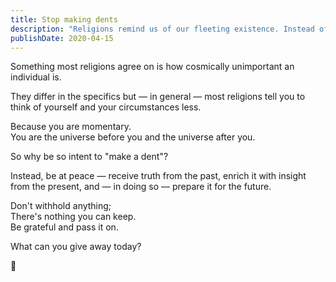 ```yaml
---
title: Stop making dents
description: "Religions remind us of our fleeting existence. Instead of striving to 'make a dent,' embrace peace, learn from the past, and share your knowledge. How can you be generous with today?"
publishDate: 2020-04-15
---
```


Something most religions agree on is how cosmically unimportant an individual is.

They differ in the specifics but — in general — most religions tell you to think of yourself and your circumstances less.

Because you are momentary.  
You are the universe before you and the universe after you.

So why be so intent to "make a dent"?

Instead, be at peace — receive truth from the past, enrich it with insight from the present, and — in doing so — prepare it for the future.

Don't withhold anything;  
There's nothing you can keep.  
Be grateful and pass it on.

What can you give away today?

🌷
